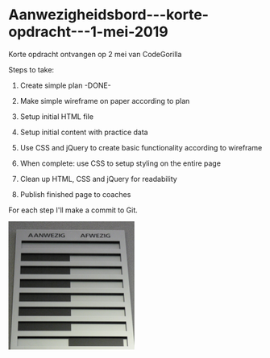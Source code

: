 # Aanwezigheidsbord---korte-opdracht---1-mei-2019
Korte opdracht ontvangen op 2 mei van CodeGorilla


Steps to take:

1. Create simple plan                                 -DONE-

2. Make simple wireframe on paper according to plan

3. Setup initial HTML file

4. Setup initial content with practice data

5. Use CSS and jQuery to create basic functionality according to wireframe

6. When complete: use CSS to setup styling on the entire page

7. Clean up HTML, CSS and jQuery for readability

8. Publish finished page to coaches

For each step I'll make a commit to Git.

<img src="/afbeelding bord.jpg" width=250 heigth=250>
<img src="/img_4241.jpg widht=250 heigth=250>
